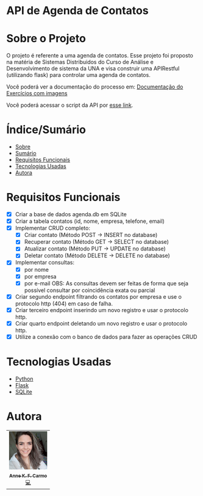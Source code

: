 # API de Agenda de Contatos

# Sobre o Projeto

O projeto é referente a uma agenda de contatos. 
Esse projeto foi proposto na matéria de Sistemas Distribuidos do Curso de Análise e Desenvolvimento de sistema da UNA e visa construir uma APIRestful (utilizando flask) para controlar uma agenda de contatos.

Você poderá ver a documentação do processo em: 
[Documentação do Exercícios com imagens](./documentacao.ipynb)

Você poderá acessar o script da API por [esse link](./04_api_contatos.py).

# Índice/Sumário

* [Sobre](#sobre-o-projeto)
* [Sumário](#índice/sumário)
* [Requisitos Funcionais](#requisitos-funcionais)
* [Tecnologias Usadas](#tecnologias-usadas)
* [Autora](#autora)

# Requisitos Funcionais 

- [x] Criar a base de dados agenda.db em SQLite
- [x] Criar a tabela contatos (id, nome, empresa, telefone, email)
- [x] Implementar CRUD completo:
	- [x] Criar contato (Método POST -> INSERT no database)
	- [x] Recuperar contato (Método GET -> SELECT no database)
	- [x] Atualizar contato (Método PUT -> UPDATE no database)
	- [x] Deletar contato (Método DELETE -> DELETE no database)
- [x] Implementar consultas:
	- [x] por nome
	- [x] por empresa
	- [x] por e-mail
	OBS: As consultas devem ser feitas de forma que seja possível consultar por coincidência exata ou parcial
- [x] Criar segundo endpoint filtrando os contatos por empresa e use o protocolo http (404) em caso de falha.
- [x] Criar terceiro endpoint inserindo um novo registro e usar o protocolo http.
- [x] Criar quarto endpoint deletando um novo registro e usar o protocolo http.
- [x] Utilize a conexão com o banco de dados para fazer as operações CRUD

# Tecnologias Usadas

- [Python](https://docs.python.org/3/)
- [Flask](https://flask.palletsprojects.com/en/2.2.x/)
- [SQLite](https://www.sqlite.org/docs.html)


# Autora

<table>
  <tbody>
    <tr>
    <td align="center">
	  	<a href="https://github.com/annekarolinefc">
			<img src="imagens/ft_Anne.jpg" width="100px;" alt="Anne Karoline"/>
			<br />
			<sub><b>Anne K. F. Carmo</b></sub>
		</a>
		<br />
		<a href="https://github.com/annekarolinefc" title="Code">💻</a>
	</td>
    </tr>
	</tbody>
<table>
